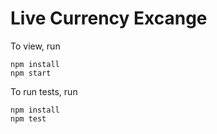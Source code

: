 Live Currency Excange
===============================

To view, run

```
npm install
npm start
```

To run tests, run

```
npm install
npm test
```